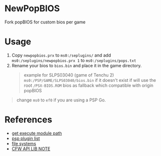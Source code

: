 # NewPopBIOS

Fork popBIOS for custom bios per game

# Usage

1. Copy `newpopbios.prx` to `ms0:/seplugins/` and add `ms0:/seplugins/newpopbios.prx 1` to `ms0:/seplugins/pops.txt`
2. Rename your bios to `bios.bin` and place it in the game directory.
   > example for SLPS03040 (game of Tenchu 2) `ms0:/PSP/GAME/SLPS03040/bios.bin`
   if it doesn't exist if will use the root `/PSX-BIOS.ROM` bios as fallback which compatible with origin popBIOS

> change `ms0` to `ef0` if you are using a PSP Go.

# References

- [get execute module path](https://github.com/qwikrazor87/ps1doc/blob/master/src/main.c#L120)
- [psp plugin list](https://www.gamebrew.org/wiki/List_of_PSP_plugins)
- [file systems](https://www.psdevwiki.com/psp/Filesystem)
- [CFW API LIB NOTE](https://github.com/xan1242/PSPModBase?tab=readme-ov-file#pspdev-side-note)

